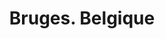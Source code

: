 ---
ref: sol-121-0013
title: "Bruges. Belgique"
author_name: ["unknown author"]
publisher: ["Service Communal du Tourisme (Bruges)"]
year: y1958
circa: true
origin: ["Belgium"]
formats: ["brochure"]
disciplines: ["graphic-design"]
tags: ["Expo 58"]
layout: artifact
status: ["scan"]
published: false
int_published: false
image_count:
date_added: 2023-06-16
batch: 58/belgium/1
---